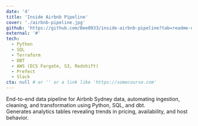 ```yaml
---
date: '4'
title: 'Inside Airbnb Pipeline'
cover: './airbnb-pipeline.jpg'
github: 'https://github.com/Bee0933/inside-airbnb-pipeline?tab=readme-ov-file#inside-airbnb-pipeline'
external: '#'
tech:
  - Python
  - SQL
  - Terraform
  - DBT
  - AWS (ECS Fargate, S3, Redshift)
  - Prefect
  - Slack
cta: null # or '' or a link like 'https://somecourse.com'
---
```


End-to-end data pipeline for Airbnb Sydney data, automating ingestion, cleaning, and transformation using Python, SQL, and dbt. <br>
Generates analytics tables revealing trends in pricing, availability, and host behavior.
